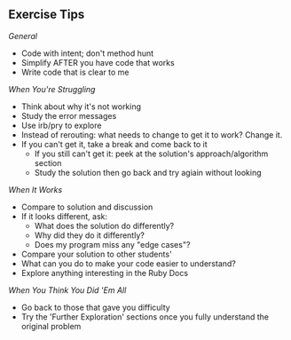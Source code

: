 ## Exercise Tips

*General*
- Code with intent; don't method hunt
- Simplify AFTER you have code that works
- Write code that is clear to me

*When You're Struggling*
- Think about why it's not working
- Study the error messages
- Use irb/pry to explore
- Instead of rerouting: what needs to change to get it to work? Change it.
- If you can't get it, take a break and come back to it
  - If you still can't get it: peek at the solution's approach/algorithm section
  - Study the solution then go back and try agiain without looking

*When It Works*
- Compare to solution and discussion
- If it looks different, ask:
  - What does the solution do differently?
  - Why did they do it differently?
  - Does my program miss any "edge cases"? 
- Compare your solution to other students'
- What can you do to make your code easier to understand?
- Explore anything interesting in the Ruby Docs

*When You Think You Did 'Em All*
- Go back to those that gave you difficulty
- Try the 'Further Exploration' sections once you fully understand the original problem
